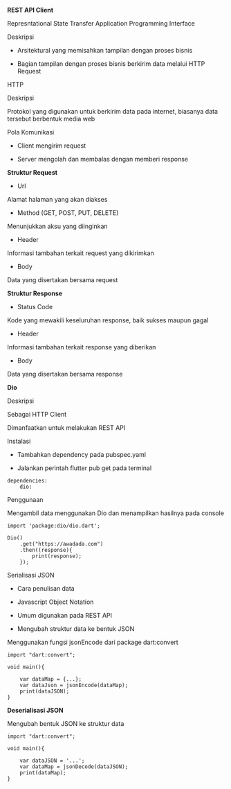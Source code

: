 **REST API Client**

Represntational State Transfer Application Programming Interface

Deskripsi 

* Arsitektural yang memisahkan tampilan dengan proses bisnis

* Bagian tampilan dengan proses bisnis berkirim data melalui HTTP Request

HTTP

Deskripsi

Protokol yang digunakan untuk berkirim data pada internet, biasanya data tersebut berbentuk media web

Pola Komunikasi

* Client mengirim request

* Server mengolah dan membalas dengan memberi response

**Struktur Request**

* Url

Alamat halaman yang akan diakses

* Method (GET, POST, PUT, DELETE)

Menunjukkan aksu yang diinginkan

* Header

Informasi tambahan terkait request yang dikirimkan

* Body

Data yang disertakan bersama request

**Struktur Response**

* Status Code

Kode yang mewakili keseluruhan response, baik sukses maupun gagal

* Header

Informasi tambahan terkait response yang diberikan

* Body

Data yang disertakan bersama response

**Dio**

Deskripsi 

Sebagai HTTP Client

Dimanfaatkan untuk melakukan REST API

Instalasi
* Tambahkan dependency pada pubspec.yaml

* Jalankan perintah flutter pub get pada terminal

```
dependencies:
    dio:
```

Penggunaan

Mengambil data menggunakan Dio dan menampilkan hasilnya pada console

```
import 'package:dio/dio.dart';

Dio()
    .get("https://awadada.com")
    .then((response){
        print(response);
    });

```
Serialisasi JSON

* Cara penulisan data

* Javascript Object Notation

* Umum digunakan pada REST API

* Mengubah struktur data ke bentuk JSON

Menggunakan fungsi jsonEncode dari package dart:convert

```
import "dart:convert";

void main(){

    var dataMap = {...};
    var dataJson = jsonEncode(dataMap);
    print(dataJSON);
}

```

**Deserialisasi JSON**

Mengubah bentuk JSON ke struktur data

```
import "dart:convert";

void main(){

    var dataJSON = '...';
    var dataMap = jsonDecode(dataJSON);
    print(dataMap);
}

```

